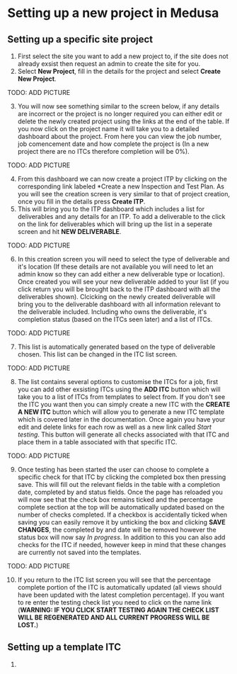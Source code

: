 # Setting up a new project in Medusa

## Setting up a specific site project

1. First select the site you want to add a new project to, if the site does not already exsist then request an admin to create the site for you.
2. Select **New Project**, fill in the details for the project and select **Create New Project**.

TODO: ADD PICTURE

3. You will now see something similar to the screen below, if any details are incorrect or the project is no longer required 
you can either edit or delete the newly created project using the links at the end of the table. If you now click on the project name
it will take you to a detailed dashboard about the project. From here you can view the job number, job comencement date
and how complete the project is (In a new project there are no ITCs therefore completion will be 0%).

TODO: ADD PICTURE

4. From this dashboard we can now create a project ITP by clicking on the corresponding link labeled *Create a new Inspection and Test Plan.
As you will see the creation screen is very similar to that of project creation, once you fill in the details press **Create ITP**.
5. This will bring you to the ITP dashboard which includes a list for deliverables and any details for an ITP. To add a deliverable to the
click on the link for deliverables which will bring up the list in a seperate screen and hit **NEW DELIVERABLE**.

TODO: ADD PICTURE

6. In this creation screen you will need to select the type of deliverable and it's location (If these details are not available you 
will need to let an admin know so they can add either a new deliverable type or location). Once created you will see your new deliverable
added to your list (if you click return you will be brought back to the ITP dashboard with all the deliverables shown). Clcicking on the newly
created deliverable will bring you to the deliverable dashboard with all information relevant to the deliverable included. Including who
owns the deliverable, it's completion status (based on the ITCs seen later) and a list of ITCs. 

TODO: ADD PICTURE

7. This list is automatically generated based on the type of deliverable chosen. This list can be changed in the ITC list screen.

TODO: ADD PICTURE

8. The list contains several options to customise the ITCs for a job, first you can add other exsisting ITCs using the **ADD ITC** button which
will take you to a list of ITCs from templates to select from. If you don't see the ITC you want then you can simply create a new ITC with 
the **CREATE A NEW ITC** button which will allow you to generate a new ITC template which is covered later in the documentation. Once again
you have your edit and delete links for each row as well as a new link called *Start testing*. This button will generate all checks associated
with that ITC and place them in a table associated with that specific ITC.

TODO: ADD PICTURE

9. Once testing has been started the user can choose to complete a specific check for that ITC by clicking the completed box then pressing save.
This will fill out the relevant fields in the table with a completion date, completed by and status fields. Once the page has reloaded
you will now see that the check box remains ticked and the percentage complete section at the top will be automatically updated
based on the number of checks completed. If a checkbox is accidentally ticked when saving you can easily remove it by unticking the
box and clicking **SAVE CHANGES**, the completed by and date will be removed however the status box will now say *In progress*.
In addition to this you can also add checks for the ITC if needed, however keep in mind that these changes are currently not 
saved into the templates.

TODO: ADD PICTURE

10. If you return to the ITC list screen you will see that the percentage complete portion of the ITC is automatically updated (all views
should have been updated with the latest completion percentage). If you want to re enter the testing check list you need to click on the 
name link (**WARNING: IF YOU CLICK START TESTING AGAIN THE CHECK LIST WILL BE REGENERATED AND ALL CURRENT PROGRESS WILL BE LOST.**)

## Setting up a template ITC

1. 
